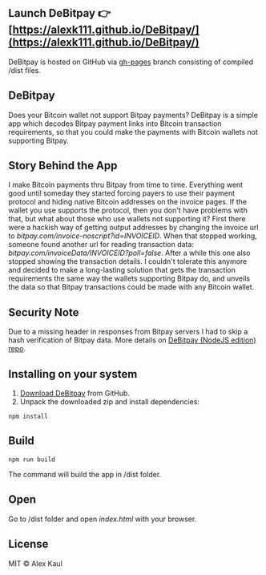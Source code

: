 ## Launch DeBitpay 👉 [https://alexk111.github.io/DeBitpay/](https://alexk111.github.io/DeBitpay/)

DeBitpay is hosted on GitHub via [gh-pages](https://github.com/alexk111/DeBitpay/tree/gh-pages) branch consisting of compiled /dist files.

## DeBitpay

Does your Bitcoin wallet not support Bitpay payments? DeBitpay is a simple app which decodes Bitpay payment links into Bitcoin transaction requirements, so that you could make the payments with Bitcoin wallets not supporting Bitpay.

## Story Behind the App

I make Bitcoin payments thru Bitpay from time to time. Everything went good until someday they started forcing payers to use their payment protocol and hiding native Bitcoin addresses on the invoice pages. If the wallet you use supports the protocol, then you don't have problems with that, but what about those who use wallets not supporting it? First there were a hackish way of getting output addresses by changing the invoice url to *bitpay.com/invoice-noscript?id=INVOICEID*. When that stopped working, someone found another url for reading transaction data: *bitpay.com/invoiceData/INVOICEID?poll=false*. After a while this one also stopped showing the transaction details. I couldn't tolerate this anymore and decided to make a long-lasting solution that gets the transaction requirements the same way the wallets supporting Bitpay do, and unveils the data so that Bitpay transactions could be made with any Bitcoin wallet.

## Security Note

Due to a missing header in responses from Bitpay servers I had to skip a hash verification of Bitpay data. More details on [DeBitpay (NodeJS edition) repo](https://github.com/alexk111/DeBitpay-nodejs).

## Installing on your system

1. [Download DeBitpay](https://github.com/alexk111/DeBitpay/archive/master.zip) from GitHub.
2. Unpack the downloaded zip and install dependencies:

```
npm install
```

## Build

```
npm run build
```

The command will build the app in /dist folder.

## Open

Go to /dist folder and open *index.html* with your browser.

## License

MIT © Alex Kaul


